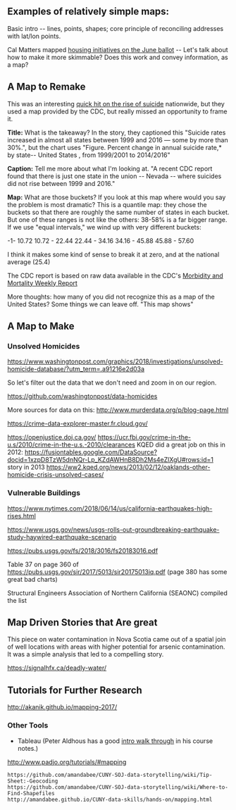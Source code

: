 ## Examples of relatively simple maps:


Basic intro -- lines, points, shapes; core principle of reconciling addresses with lat/lon points.


Cal Matters mapped [housing initiatives on the June ballot](https://calmatters.org/articles/map-how-we-voted-on-housing-issues-up-and-down-the-state/) -- Let's talk about how to make it more skimmable? Does this work and convey information, as a map?


## A Map to Remake

This was an interesting [quick hit on the rise of suicide](https://www.buzzfeed.com/carolinekee/suicide-rates-increase-us-2016-all-states) nationwide, but they used a map provided by the CDC, but really missed an opportunity to frame it.

**Title:** What is the takeaway? In the story, they captioned this "Suicide rates increased in almost all states between 1999 and 2016 — some by more than 30%.", but the chart uses "Figure. Percent change in annual suicide rate,* by state-- United States , from 1999/2001 to 2014/2016"

**Caption:** Tell me more about what I'm looking at. "A recent CDC report found that there is just one state in the union -- Nevada -- where suicides did not rise between 1999 and 2016."

**Map:** What are those buckets? If you look at this map where would you say the problem is most dramatic? This is a quantile map: they chose the buckets so that there are roughly the same number of states in each bucket. But one of these ranges is not like the others: 38-58% is a far bigger range. If we use "equal intervals," we wind up with very different buckets:

-1- 10.72
10.72 - 22.44
22.44 - 34.16
34.16 - 45.88
45.88 - 57.60

I think it makes some kind of sense to break it at zero, and at the national average (25.4)


The CDC report is based on raw data available in the CDC's [Morbidity and Mortality Weekly Report](https://www.cdc.gov/mmwr/index.html)



More thoughts: how many of you did not recognize this as a map of the United States? Some things we can leave off. "This map shows"

## A Map to Make

### Unsolved Homicides

https://www.washingtonpost.com/graphics/2018/investigations/unsolved-homicide-database/?utm_term=.a91216e2d03a

So let's filter out the data that we don't need and zoom in on our region.

https://github.com/washingtonpost/data-homicides

More sources for data on this: http://www.murderdata.org/p/blog-page.html

https://crime-data-explorer-master.fr.cloud.gov/

https://openjustice.doj.ca.gov/
https://ucr.fbi.gov/crime-in-the-u.s/2010/crime-in-the-u.s.-2010/clearances
KQED did a great job on this in 2012:
https://fusiontables.google.com/DataSource?docid=1xzpD8TzW5dnNQr-Lp_KZdAWHnB8Dh2Ms4eZlXgU#rows:id=1
story in 2013
https://ww2.kqed.org/news/2013/02/12/oaklands-other-homicide-crisis-unsolved-cases/



### Vulnerable Buildings
https://www.nytimes.com/2018/06/14/us/california-earthquakes-high-rises.html

https://www.usgs.gov/news/usgs-rolls-out-groundbreaking-earthquake-study-haywired-earthquake-scenario

https://pubs.usgs.gov/fs/2018/3016/fs20183016.pdf

Table 37 on page 360 of https://pubs.usgs.gov/sir/2017/5013/sir20175013iq.pdf (page 380 has some great bad charts)

Structural Engineers Association of Northern California (SEAONC) compiled the list

## Map Driven Stories that Are great
This piece on water contamination in Nova Scotia came out of a spatial join of well locations with areas with higher potential for arsenic contamination. It was a simple analysis that led to a compelling story.

https://signalhfx.ca/deadly-water/

## Tutorials for Further Research
http://akanik.github.io/mapping-2017/

### Other Tools
* Tableau (Peter Aldhous has a good [intro walk through](http://paldhous.github.io/ucb/2016/intro-data/week4.html) in his course notes.)

http://www.padjo.org/tutorials/#mapping



    https://github.com/amandabee/CUNY-SOJ-data-storytelling/wiki/Tip-Sheet:-Geocoding
    https://github.com/amandabee/CUNY-SOJ-data-storytelling/wiki/Where-to-Find-Shapefiles
    http://amandabee.github.io/CUNY-data-skills/hands-on/mapping.html
